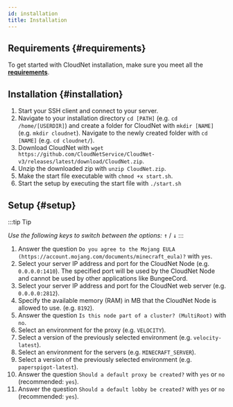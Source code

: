 ```yaml
---
id: installation
title: Installation
---
```


## Requirements {#requirements}

To get started with CloudNet installation, make sure you meet all the [**requirements**](requirements.md).

## Installation {#installation}

1. Start your SSH client and connect to your server.
2. Navigate to your installation directory `cd [PATH]` (e.g. `cd /home/[USERDIR]`) and create a folder for CloudNet with `mkdir [NAME]` (e.g. `mkdir cloudnet`). Navigate to the newly created folder with `cd [NAME]` (e.g. `cd cloudnet/`).
3. Download CloudNet with `wget https://github.com/CloudNetService/CloudNet-v3/releases/latest/download/CloudNet.zip`.
4. Unzip the downloaded zip with `unzip CloudNet.zip`.
5. Make the start file executable with `chmod +x start.sh`.
6. Start the setup by executing the start file with `./start.sh`

## Setup {#setup}

:::tip Tip

_Use the following keys to switch between the options:_ <kbd>↑</kbd> / <kbd>↓</kbd>
:::

1. Answer the question `Do you agree to the Mojang EULA (https://account.mojang.com/documents/minecraft_eula)?` with `yes`.
2. Select your server IP address and port for the CloudNet Node (e.g. `0.0.0.0:1410`). The specified port will be used by the CloudNet Node and cannot be used by other applications like BungeeCord.
3. Select your server IP address and port for the CloudNet web server (e.g. `0.0.0.0:2812`).
4. Specify the available memory (RAM) in MB that the CloudNet Node is allowed to use. (e.g. `8192`).
5. Answer the question `Is this node part of a cluster? (MultiRoot)` with `no`.
6. Select an environment for the proxy (e.g. `VELOCITY`).
7. Select a version of the previously selected environment (e.g. `velocity-latest`).
8. Select an environment for the servers (e.g. `MINECRAFT_SERVER`).
9. Select a version of the previously selected environment (e.g. `paperspigot-latest`).
10. Answer the question `Should a default proxy be created?` with `yes` or `no` (recommended: `yes`).
11. Answer the question `Should a default lobby be created?` with `yes` or `no` (recommended: `yes`).
